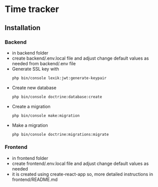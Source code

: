 # Time tracker

## Installation

### Backend

- in backend folder
- create backend/.env.local file and adjust change default values as needed from backend/.env file
- Generate SSL key with
  ```bash
  php bin/console lexik:jwt:generate-keypair
  ```
- Create new database
  ```bash
  php bin/console doctrine:database:create
  ```
- Create a migration
  ```bash
  php bin/console make:migration
  ```
- Make a migration
  ```bash
  php bin/console doctrine:migrations:migrate
  ```

### Frontend

- in frontend folder
- create frontend/.env.local file and adjust change default values as needed
- it is created using create-react-app so, more detailed instructions in frontend/README.md
